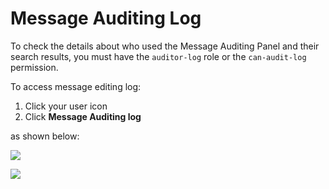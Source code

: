 # Message Auditing Log

To check the details about who used the Message Auditing Panel and their search results, you must have the `auditor-log` role or the `can-audit-log` permission.

To access message editing log:

1. Click your user icon
2. Click **Message Auditing log**

as shown below:

![](../.gitbook/assets/image%20%28304%29.png)

![](../.gitbook/assets/image%20%28305%29.png)

